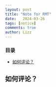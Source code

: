 ```yaml
---
layout: post
title: "Note for RMT"
date:   2024-03-26
tags: [notice]
comments: true
author: Lizz
---
```



<!-- more -->

### 目录

- [如何评论？](#如何评论)

## 如何评论？
